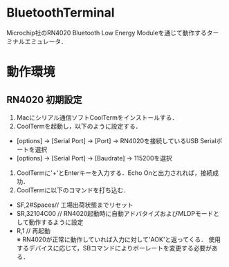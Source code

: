 # BluetoothTerminal
Microchip社のRN4020 Bluetooth Low Energy Moduleを通じて動作するターミナルエミュレータ．

# 動作環境

## RN4020 初期設定
1. Macにシリアル通信ソフトCoolTermをインストールする．
1. CoolTermを起動し，以下のように設定する．
  - [options] → [Serial Port] → [Port] → RN4020を接続しているUSB Serialポートを選択
  - [options] → [Serial Port] → [Baudrate] → 115200を選択
1. CoolTermに'+'とEnterキーを入力する．Echo Onと出力されれば，接続成功．
1. CoolTermに以下のコマンドを打ち込む．
  - SF,2#Spaces// 工場出荷状態までリセット
  - SR,32104C00    // RN4020起動時に自動アドバタイズおよびMLDPモードとして動作するように設定
  - R,1            // 再起動  
  ※ RN4020が正常に動作していれば入力に対して'AOK'と返ってくる．
    使用するデバイスに応じて，SBコマンドによりボーレートを変更する必要がある．
 
